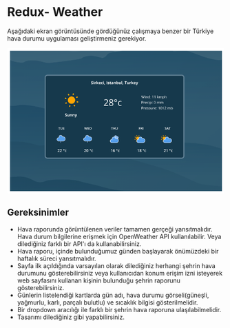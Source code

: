 # Redux- Weather

Aşağıdaki ekran görüntüsünde gördüğünüz çalışmaya benzer bir Türkiye hava durumu uygulaması geliştirmeniz gerekiyor.

![image](./public/weather.png)

## Gereksinimler
- Hava raporunda görüntülenen veriler tamamen gerçeği yansıtmalıdır. Hava durum bilgilerine erişmek için OpenWeather API kullanılabilir. Veya dilediğiniz farklı bir API'ı da kullanabilirsiniz.
- Hava raporu, içinde bulunduğumuz günden başlayarak önümüzdeki bir haftalık süreci yansıtmalıdır.
- Sayfa ilk açıldığında varsayılan olarak dilediğiniz herhangi şehrin hava durumunu gösterebilirsiniz veya kullanıcıdan konum erişim izni isteyerek web sayfasını kullanan kişinin bulunduğu şehrin raporunu gösterebilirsiniz.
- Günlerin listelendiği kartlarda gün adı, hava durumu görseli(güneşli, yağmurlu, karlı, parçalı bulutlu) ve sıcaklık bilgisi gösterilmelidir.
- Bir dropdown aracılığı ile farklı bir şehrin hava raporuna ulaşılabilmelidir.
- Tasarımı dilediğiniz gibi yapabilirsiniz.
